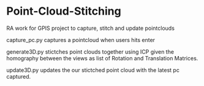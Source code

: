 # Point-Cloud-Stitching
RA work for GPIS project to capture, stitch and update pointclouds

capture_pc.py captures a pointcloud when users hits enter

generate3D.py stictches point clouds together using ICP given the homography between the views as list of Rotation and Translation Matrices.

update3D.py updates the our stictched point cloud with the latest pc captured.
